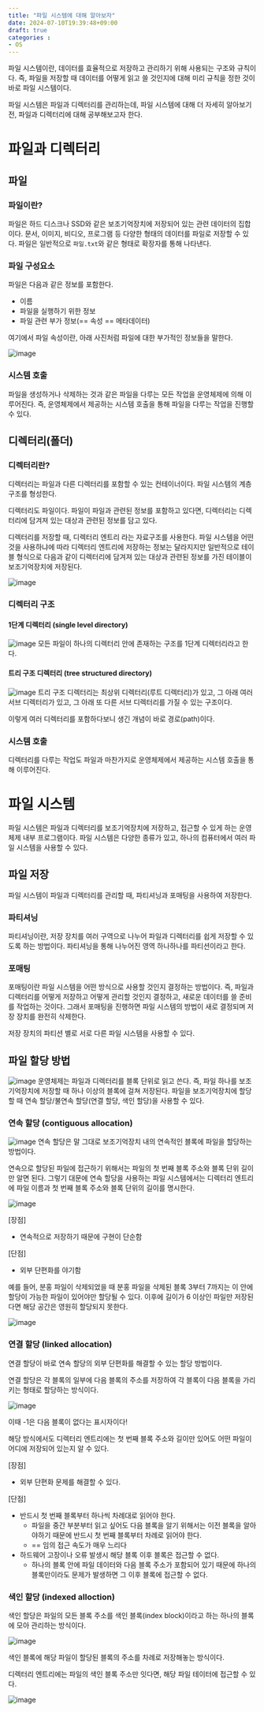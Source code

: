 ```yaml
---
title: "파일 시스템에 대해 알아보자"
date: 2024-07-10T19:39:48+09:00
draft: true
categories :
- OS
---
```


파일 시스템이란, 데이터를 효율적으로 저장하고 관리하기 위해 사용되는 구조와 규칙이다. 즉, 파일을 저장할 때 데이터를 어떻게 읽고 쓸 것인지에 대해 미리 규칙을 정한 것이 바로 파일 시스템이다.

파일 시스템은 파일과 디렉터리를 관리하는데, 파일 시스템에 대해 더 자세히 알아보기 전, 파일과 디렉터리에 대해 공부해보고자 한다.

# 파일과 디렉터리
## 파일
### 파일이란?
파일은 하드 디스크나 SSD와 같은 보조기억장치에 저장되어 있는 관련 데이터의 집합이다. 문서, 이미지, 비디오, 프로그램 등 다양한 형태의 데이터를 파일로 저장할 수 있다. 파일은 일반적으로 `파일.txt`와 같은 형태로 확장자를 통해 나타낸다.

### 파일 구성요소
파일은 다음과 같은 정보를 포함한다.
- 이름
- 파일을 실행하기 위한 정보
- 파일 관련 부가 정보(== 속성 == 메타데이터)

여기에서 파일 속성이란, 아래 사진처럼 파일에 대한 부가적인 정보들을 말한다. 

![image](https://github.com/yumin00/blog/assets/130362583/5581d8f6-93aa-4140-9e25-c1c632e3cd64)

### 시스템 호출
파일을 생성하거나 삭제하는 것과 같은 파일을 다루는 모든 작업을 운영체제에 의해 이루어진다. 즉, 운영체제에서 제공하는 시스템 호출을 통해 파일을 다루는 작업을 진행할 수 있다.

## 디렉터리(폴더)
### 디렉터리란?
디렉터리는 파일과 다른 디렉터리를 포함할 수 있는 컨테이너이다. 파일 시스템의 계층 구조를 형성한다.

디렉터리도 파일이다. 파일이 파일과 관련된 정보를 포함하고 있다면, 디렉터리는 디렉터리에 담겨져 있는 대상과 관련된 정보를 담고 있다.

디렉터리를 저장할 때, 디렉터리 엔트리 라는 자료구조를 사용한다. 파일 시스템을 어떤 것을 사용하냐에 따라 디렉터리 엔트리에 저장하는 정보는 달라지지만 일반적으로 테이블 형식으로 다음과 같이 디렉터리에 담겨져 있는 대상과 관련된 정보를 가진 테이블이 보조기억장치에 저장된다.

![image](https://github.com/yumin00/blog/assets/130362583/a1d23776-cd58-4a6f-968f-42ee5cfcc725)

### 디렉터리 구조
#### 1단계 디렉터리 (single level directory)
![image](https://github.com/yumin00/blog/assets/130362583/377f64dc-53a9-4d41-9550-c806b338beba)
모든 파일이 하나의 디렉터리 안에 존재하는 구조를 1단계 디렉터리라고 한다.

#### 트리 구조 디렉터리 (tree structured directory)
![image](https://github.com/yumin00/blog/assets/130362583/c123571b-7bfb-404c-b722-549cea657352)
트리 구조 디렉터리는 최상위 디렉터리(루트 디렉터리)가 있고, 그 아래 여러 서브 디렉터리가 있고, 그 아래 또 다른 서브 디렉터리를 가질 수 있는 구조이다.

이렇게 여러 디렉터리를 포함하다보니 생긴 개념이 바로 경로(path)이다.

### 시스템 호출
디렉터리를 다루는 작업도 파일과 마찬가지로 운영체제에서 제공하는 시스템 호출을 통해 이루어진다.

# 파일 시스템
파일 시스템은 파일과 디렉터리를 보조기억장치에 저장하고, 접근할 수 있게 하는 운영체제 내부 프로그램이다. 파일 시스템은 다양한 종류가 있고, 하나의 컴퓨터에서 여러 파일 시스템을 사용할 수 있다.

## 파일 저장
파일 시스템이 파일과 디렉터리를 관리할 때, 파티셔닝과 포매팅을 사용하여 저장한다.

### 파티셔닝
파티셔닝이란, 저장 장치를 여러 구역으로 나누어 파일과 디렉터리를 쉽게 저장할 수 있도록 하는 방법이다. 파티셔닝을 통해 나누어진 영역 하나하나를 파티션이라고 한다.

### 포매팅
포매팅이란 파일 시스템을 어떤 방식으로 사용할 것인지 결정하는 방법이다. 즉, 파일과 디렉터리를 어떻게 저장하고 어떻게 관리할 것인지 결정하고, 새로운 데이터를 쓸 준비를 작업하는 것이다. 그래서 포매팅을 진행하면 파일 시스템의 방법이 새로 결정되며 저장 장치를 완전히 삭제한다.

저장 장치의 파티션 별로 서로 다른 파일 시스템을 사용할 수 있다.

## 파일 할당 방법
![image](https://github.com/yumin00/blog/assets/130362583/107d80b5-2436-44b9-9ec8-04e199e5d20d)
운영체제는 파일과 디렉터리를 블록 단위로 읽고 쓴다. 즉, 파일 하나를 보조기억장치에 저장할 때 하나 이상의 블록에 걸쳐 저장된다. 파일을 보조기억장치에 할당할 때 연속 할당/불연속 할당(연결 할당, 색인 할당)을 사용할 수 있다.

### 연속 할당 (contiguous allocation)
![image](https://github.com/yumin00/blog/assets/130362583/d85d2530-326c-4cc4-9003-c5174e50be9a)
연속 할당은 말 그대로 보조기억장치 내의 연속적인 블록에 파일을 할당하는 방법이다.

연속으로 할당된 파일에 접근하기 위해서는 파일의 첫 번째 블록 주소와 블록 단위 길이만 알면 된다. 그렇기 대문에 연속 할당을 사용하는 파일 시스템에서는 디렉터리 엔트리에 파일 이름과 첫 번째 블록 주소와 블록 단위의 길이를 명시한다.

![image](https://github.com/yumin00/blog/assets/130362583/8ef000ac-aee5-4815-932e-772bda05de34)

[장점]
- 연속적으로 저장하기 때문에 구현이 단순함

[단점]
- 외부 단편화를 야기함

예를 들어, 분홍 파일이 삭제되었을 때 분홍 파일을 삭제된 블록 3부터 7까지는 이 안에 할당이 가능한 파일이 있어야만 할당될 수 있다. 이후에 길이가 6 이상인 파일만 저장된다면 해당 공간은 영원히 할당되지 못한다.

![image](https://github.com/yumin00/blog/assets/130362583/07fe0c4c-6f5d-4c74-8ad5-5d55c3fd56e6)

### 연결 할당 (linked allocation)
연결 할당이 바로 연속 할당의 외부 단편화를 해결할 수 있는 할당 방법이다.

연결 할당은 각 블록의 일부에 다음 블록의 주소를 저장하여 각 블록이 다음 블록을 가리키는 형태로 할당하는 방식이다.

![image](https://github.com/yumin00/blog/assets/130362583/067d3b52-a31d-4edd-a0ee-c91ad6f495c1)

이때 -1은 다음 블록이 없다는 표시자이다!

해당 방식에서도 디렉터리 엔트리에는 첫 번째 블록 주소와 길이만 있어도 어떤 파일이 어디에 저장되어 있는지 알 수 있다.

[장점]
- 외부 단편화 문제를 해결할 수 있다.

[단점]
- 반드시 첫 번째 블록부터 하나씩 차례대로 읽어야 한다.
  - 파일을 중간 부분부터 읽고 싶어도 다음 블록을 알기 위해서는 이전 블록을 알아야하기 때문에 반드시 첫 번째 블록부터 차례로 읽어야 한다.
  - == 임의 접근 속도가 매우 느리다
- 하드웨어 고장이나 오류 발생시 해당 블록 이후 블록은 접근할 수 없다.
  - 하나의 블록 안에 파일 데이터와 다음 블록 주소가 포함되어 있기 때문에 하나의 블록만이라도 문제가 발생하면 그 이후 블록에 접근할 수 없다.

### 색인 할당 (indexed alloction)
색인 할당은 파일의 모든 블록 주소를 색인 블록(index block)이라고 하는 하나의 블록에 모아 관리하는 방식이다.

![image](https://github.com/yumin00/blog/assets/130362583/db9d19f6-bad9-473b-93a5-1da05bddf32b)

색인 블록에 해당 파일이 할당된 블록의 주소를 차례로 저장해놓는 방식이다.

디렉터리 엔트리에는 파일의 색인 블록 주소만 잇다면, 해당 파일 테이터에 접근할 수 있다.

![image](https://github.com/yumin00/blog/assets/130362583/c70f2c77-6394-4120-b506-7496dab064de)

